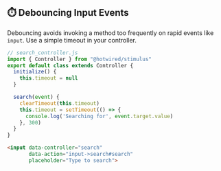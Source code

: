 ## ⏱️ Debouncing Input Events

Debouncing avoids invoking a method too frequently on rapid events like `input`. Use a simple timeout in your controller.

```javascript
// search_controller.js
import { Controller } from "@hotwired/stimulus"
export default class extends Controller {
  initialize() {
    this.timeout = null
  }

  search(event) {
    clearTimeout(this.timeout)
    this.timeout = setTimeout(() => {
      console.log('Searching for', event.target.value)
    }, 300)
  }
}
```

```html
<input data-controller="search"
       data-action="input->search#search"
       placeholder="Type to search">
```